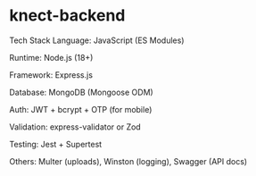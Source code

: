 # knect-backend

Tech Stack
Language: JavaScript (ES Modules)

Runtime: Node.js (18+)

Framework: Express.js

Database: MongoDB (Mongoose ODM)

Auth: JWT + bcrypt + OTP (for mobile)

Validation: express-validator or Zod

Testing: Jest + Supertest

Others: Multer (uploads), Winston (logging), Swagger (API docs)
